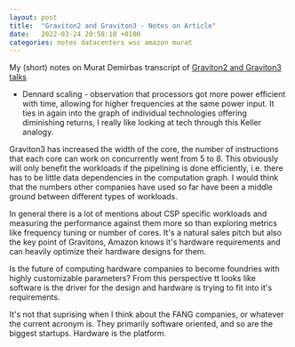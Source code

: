 ```yaml
---
layout: post
title:  "Graviton2 and Graviton3 - Notes on Article"
date:   2022-03-24 20:58:10 +0100
categories: notes datacenters wsc amazon murat
---
```


My (short) notes on Murat Demirbas transcript of [Graviton2 and Graviton3 talks](https://muratbuffalo.blogspot.com/2021/12/graviton2-and-graviton3.html)

* Dennard scaling - observation that processors got more power efficient with time, allowing for higher frequencies at the same power input. It ties in again into the graph of individual technologies offering diminishing returns, I really like looking at tech through this Keller analogy.

Graviton3 has increased the width of the core, the number of instructions that each core can work on concurrently went from 5 to 8. This obviously will only benefit the workloads if the pipelining is done efficiently, i.e. there has to be little data dependencies in the computation graph. I would think that the numbers other companies have used so far have been a middle ground between different types of workloads.

In general there is a lot of mentions about CSP specific workloads and measuring the performance against them more so than exploring metrics like frequency tuning or number of cores. It's a natural sales pitch but also the key point of Gravitons, Amazon knows it's hardware requirements and can heavily optimize their hardware designs for them.

Is the future of computing hardware companies to become foundries with highly customizable parameters? From this perspective tt looks like software is the driver for the design and hardware is trying to fit into it's requirements.

It's not that suprising when I think about the FANG companies, or whatever the current acronym is. They primarily software oriented, and so are the biggest startups. Hardware is the platform.


